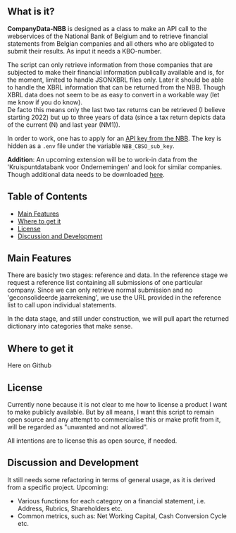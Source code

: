 ## What is it?

**CompanyData-NBB** is designed as a class to make an API call to the webservices of the National Bank of Belgium and to retrieve financial statements from Belgian companies and all others who are obligated to submit their results. As input it needs a KBO-number.

The script can only retrieve information from those companies that are subjected to make their financial information publically available and is, for the moment, limited to handle JSONXBRL files only. Later it should be able to handle the XBRL information that can be returned from the NBB. Though XBRL data does not seem to be as easy to convert in a workable way (let me know if you do know).<br>
De facto this means only the last two tax returns can be retrieved (I believe starting 2022) but up to three years of data (since a tax return depicts data of the current (N) and last year (NM1)).

In order to work, one has to apply for an [API key from the NBB](nbb-link).
The key is hidden as a `.env` file under the variable `NBB_CBSO_sub_key`.

[nbb-link]: https://www.nbb.be/en/central-balance-sheet-office/consultation-data/webservices


**Addition**: An upcoming extension will be to work-in data from the 'Kruispuntdatabank voor Ondernemingen' and look for similar companies.
Though additional data needs to be downloaded [here][kbo-link].

[kbo-link]: https://economie.fgov.be/nl/themas/ondernemingen/kruispuntbank-van/diensten-voor-iedereen/hergebruik-van-publieke/kruispuntbank-van-0

## Table of Contents

- [Main Features](#main-features)
- [Where to get it](#where-to-get-it)
- [License](#license)
- [Discussion and Development](#discussion-and-development)

## Main Features
There are basicly two stages: reference and data. In the reference stage we request a reference list containing all submissions of one particular company. Since we can only retrieve normal submission and no 'geconsolideerde jaarrekening', we use the URL provided in the reference list to call upon individual statements.

In the data stage, and still under construction, we will pull apart the returned dictionary into categories that make sense.

## Where to get it
Here on Github

## License
Currently none because it is not clear to me how to license a product I want to make publicly available. But by all means, I want this script to remain open source and any attempt to commercialise this or make profit from it, will be regarded as "unwanted and not allowed".

All intentions are to license this as open source, if needed.

## Discussion and Development
It still needs some refactoring in terms of general usage, as it is derived from a specific project.
Upcoming:
- Various functions for each category on a financial statement, i.e. Address, Rubrics, Shareholders etc.
- Common metrics, such as: Net Working Capital, Cash Conversion Cycle etc.
